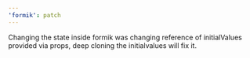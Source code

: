 ```yaml
---
'formik': patch
---
```


Changing the state inside formik was changing reference of initialValues provided via props, deep cloning the initialvalues will fix it.

